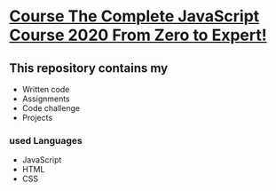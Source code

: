 # [Course The Complete JavaScript Course 2020 From Zero to Expert!](https://www.udemy.com/course/the-complete-javascript-course/)

## This repository contains my <br>
- Written code 
- Assignments 
- Code challenge 
- Projects

### used Languages
* JavaScript
* HTML
* CSS
 